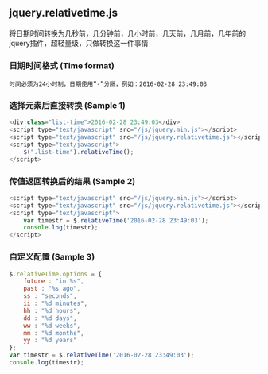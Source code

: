 ﻿## jquery.relativetime.js

将日期时间转换为几秒前，几分钟前，几小时前，几天前，几月前，几年前的jquery插件，超轻量级，只做转换这一件事情


### 日期时间格式 (Time format)

	时间必须为24小时制，日期使用“-”分隔，例如：2016-02-28 23:49:03

### 选择元素后直接转换 (Sample 1)

```javascript
<div class="list-time">2016-02-28 23:49:03</div>
<script type="text/javascript" src="/js/jquery.min.js"></script>
<script type="text/javascript" src="/js/jquery.relativetime.js"></script>
<script type="text/javascript">
	$(".list-time").relativeTime();
</script>
```

### 传值返回转换后的结果 (Sample 2)

```javascript
<script type="text/javascript" src="/js/jquery.min.js"></script>
<script type="text/javascript" src="/js/jquery.relativetime.js"></script>
<script type="text/javascript">
	var timestr = $.relativeTime('2016-02-28 23:49:03');
	console.log(timestr);
</script>
```

### 自定义配置 (Sample 3)

```javascript
$.relativeTime.options = {
    future : "in %s",
    past : "%s ago",
    ss : "seconds",
    ii : "%d minutes",
    hh : "%d hours",
    dd : "%d days",
    ww : "%d weeks",
    mm : "%d months",
    yy : "%d years"
};
var timestr = $.relativeTime('2016-02-28 23:49:03');
console.log(timestr);
```
